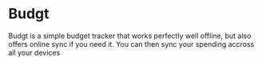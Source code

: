 # Budgt

Budgt is a simple budget tracker that works perfectly well offline, but also offers online sync if you need it. 
You can then sync your spending accross all your devices
